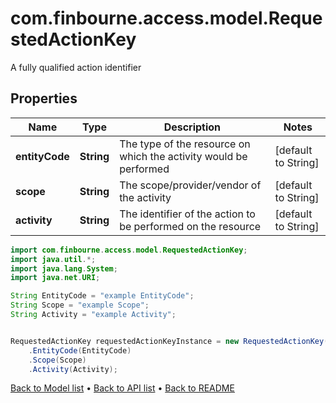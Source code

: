 # com.finbourne.access.model.RequestedActionKey
A fully qualified action identifier

## Properties

Name | Type | Description | Notes
------------ | ------------- | ------------- | -------------
**entityCode** | **String** | The type of the resource on which the activity would be performed | [default to String]
**scope** | **String** | The scope/provider/vendor of the activity | [default to String]
**activity** | **String** | The identifier of the action to be performed on the resource | [default to String]

```java
import com.finbourne.access.model.RequestedActionKey;
import java.util.*;
import java.lang.System;
import java.net.URI;

String EntityCode = "example EntityCode";
String Scope = "example Scope";
String Activity = "example Activity";


RequestedActionKey requestedActionKeyInstance = new RequestedActionKey()
    .EntityCode(EntityCode)
    .Scope(Scope)
    .Activity(Activity);
```


[Back to Model list](../README.md#documentation-for-models) &#8226; [Back to API list](../README.md#documentation-for-api-endpoints) &#8226; [Back to README](../README.md)
